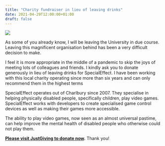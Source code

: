 ```yaml
---
title: "Charity fundraiser in lieu of leaving drinks"
date: 2021-04-29T12:00:00+01:00
draft: false
---
```


![](/img/2021-04-29_fundraiser_girls_playing.jpg)

As some of you already know, I will be leaving the University in due
course. Leaving this magnificent organisation behind has been a very
difficult decision to make.

I feel it is more appropriate in the middle of a pandemic to skip the
joys of meeting lots of colleagues and friends. I kindly ask you to
donate generously in lieu of leaving drinks for SpecialEffect. I have
been working with this local charity operating since more than six years
and can only recommend them in the highest terms

SpecialEffect operates out of Charlbury since 2007. They specialise in
helping physically disabled people, specifically children, play video
games. SpecialEffect works with developers to create specialised game
control devices as well as making their games more accessible.

The ability to play video games, now seen as an almost universal
pastime, can help improve the mental health of disabled people who
otherwise could not play them.

**[Please visit JustGiving to donate
now](https://www.justgiving.com/fundraising/mjung-leaving-drinks).**
Thank you!

